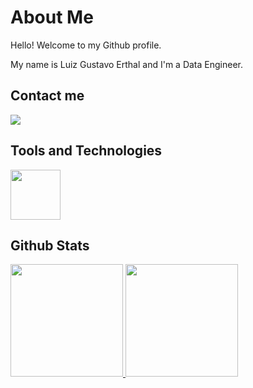 # About Me

Hello! Welcome to my Github profile.

My name is Luiz Gustavo Erthal and I'm a Data Engineer.

## Contact me
<a href="https://www.linkedin.com/in/luizgustavoerthal" target="_blank"><img src="https://img.shields.io/badge/-LinkedIn-%230077B5?style=for-the-badge&logo=linkedin&logoColor=white" target="_blank"></a>  

## Tools and Technologies
<img src="https://cdn.jsdelivr.net/gh/devicons/devicon/icons/python/python-original-wordmark.svg" width="80" height="80"/>

## Github Stats
<div>
<a href="https://github.com/LGErthal">
<img height="180em" src="https://github-readme-stats.vercel.app/api/top-langs/?username=lgerthal&layout=compact&langs_count=7&theme=dracula"/>
<img height="180em" src="https://github-readme-stats.vercel.app/api?username=lgerthal&show_icons=true&theme=dracula&include_all_commits=true&count_private=true"/>
</div>

         
